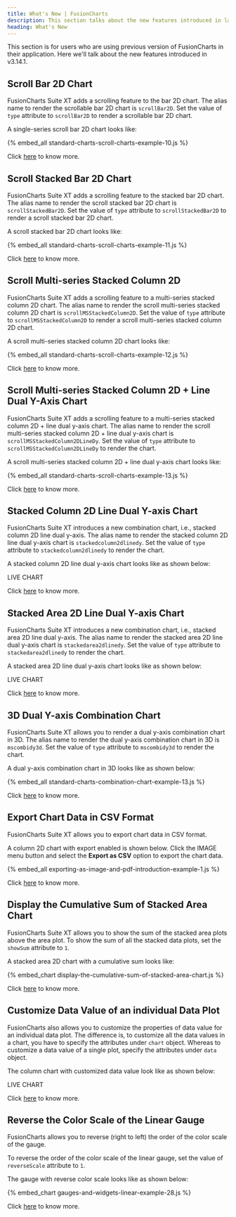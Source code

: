 ```yaml
---
title: What's New | FusionCharts
description: This section talks about the new features introduced in latest version.
heading: What's New
---
```


This section is for users who are using previous version of FusionCharts in their application. Here we'll talk about the new features introduced in v3.14.1.

## Scroll Bar 2D Chart

FusionCharts Suite XT adds a scrolling feature to the bar 2D chart. The alias name to render the scrollable bar 2D chart is `scrollBar2D`. Set the value of `type` attribute to `scrollBar2D` to render a scrollable bar 2D chart.

A single-series scroll bar 2D chart looks like:

{% embed_all standard-charts-scroll-charts-example-10.js %}

Click [here](/chart-guide/standard-charts/scroll-charts#scroll-bar-2d-chart) to know more.

## Scroll Stacked Bar 2D Chart

FusionCharts Suite XT adds a scrolling feature to the stacked bar 2D chart. The alias name to render the scroll stacked bar 2D chart is `scrollStackedBar2D`. Set the value of `type` attribute to `scrollStackedBar2D` to render a scroll stacked bar 2D chart.

A scroll stacked bar 2D chart looks like:

{% embed_all standard-charts-scroll-charts-example-11.js %}

Click [here](/chart-guide/standard-charts/scroll-charts#scroll-stacked-bar-2d-chart) to know more.

## Scroll Multi-series Stacked Column 2D

FusionCharts Suite XT adds a scrolling feature to a multi-series stacked column 2D chart. The alias name to render the scroll multi-series stacked column 2D chart is `scrollMSStackedColumn2D`. Set the value of `type` attribute to `scrollMSStackedColumn2D` to render a scroll multi-series stacked column 2D chart.

A scroll multi-series stacked column 2D chart looks like:

{% embed_all standard-charts-scroll-charts-example-12.js %}

Click [here](/chart-guide/standard-charts/scroll-charts#scroll-multi-series-stacked-column-2d) to know more.

## Scroll Multi-series Stacked Column 2D + Line Dual Y-Axis Chart

FusionCharts Suite XT adds a scrolling feature to a multi-series stacked column 2D + line dual y-axis chart. The alias name to render the scroll multi-series stacked column 2D + line dual y-axis chart is `scrollMSStackedColumn2DLineDy`. Set the value of `type` attribute to `scrollMSStackedColumn2DLineDy` to render the chart.

A scroll multi-series stacked column 2D + line dual y-axis chart looks like:

{% embed_all standard-charts-scroll-charts-example-13.js %}

Click [here](/chart-guide/standard-charts/scroll-charts#scroll-multi-series-stacked-column-2d-line-dual-y-axis-chart) to know more.

## Stacked Column 2D Line Dual Y-axis Chart

FusionCharts Suite XT introduces a new combination chart, i.e., stacked column 2D line dual y-axis. The alias name to render the stacked column 2D line dual y-axis chart is `stackedcolumn2dlinedy`. Set the value of `type` attribute to `stackedcolumn2dlinedy` to render the chart.

A stacked column 2D line dual y-axis chart looks like as shown below:

LIVE CHART

Click [here](/chart-guide/standard-charts/combination-charts#stacked-column-2d-line-dual-y-axis-chart) to know more.

## Stacked Area 2D Line Dual Y-axis Chart

FusionCharts Suite XT introduces a new combination chart, i.e., stacked area 2D line dual y-axis. The alias name to render the stacked area 2D line dual y-axis chart is `stackedarea2dlinedy`. Set the value of `type` attribute to `stackedarea2dlinedy` to render the chart.

A stacked area 2D line dual y-axis chart looks like as shown below:

LIVE CHART

Click [here](/chart-guide/standard-charts/combination-charts#stacked-area-2d-line-dual-y-axis-chart) to know more.

## 3D Dual Y-axis Combination Chart

FusionCharts Suite XT allows you to render a dual y-axis combination chart in 3D. The alias name to render the dual y-axis combination chart in 3D is `mscombidy3d`. Set the value of `type` attribute to `mscombidy3d` to render the chart.

A dual y-axis combination chart in 3D looks like as shown below:

{% embed_all standard-charts-combination-chart-example-13.js %}

Click [here](/chart-guide/standard-charts/combination-charts#3d-dual-y-axis-combination-chart) to know more.

## Export Chart Data in CSV Format

FusionCharts Suite XT allows you to export chart data in CSV format.

A column 2D chart with export enabled is shown below. Click the IMAGE menu button and select the **Export as CSV** option to export the chart data.

{% embed_all exporting-as-image-and-pdf-introduction-example-1.js %}

Click [here](/exporting-charts/using-fc-export-server/exporting-chart-data) to know more.

## Display the Cumulative Sum of Stacked Area Chart

FusionCharts Suite XT allows you to show the sum of the stacked area plots above the area plot. To show the sum of all the stacked data plots, set the `showSum` attribute to `1`.

A stacked area 2D chart with a cumulative sum looks like:

{% embed_chart display-the-cumulative-sum-of-stacked-area-chart.js %}

Click [here](/chart-guide/standard-charts/stacked-charts#display-the-cumulative-sum) to know more.

## Customize Data Value of an individual Data Plot

FusionCharts also allows you to customize the properties of data value for an individual data plot. The difference is, to customize all the data values in a chart, you have to specify the attributes under `chart` object. Whereas to customize a data value of a single plot, specify the attributes under `data` object.

The column chart with customized data value look like as shown below:

LIVE CHART

Click [here](/chart-guide/chart-configurations/data-values#customize-data-value-of-an-individual-data-plot) to know more.

## Reverse the Color Scale of the Linear Gauge

FusionCharts allows you to reverse (right to left) the order of the color scale of the gauge.

To reverse the order of the color scale of the linear gauge, set the value of `reverseScale` attribute to `1`.

The gauge with reverse color scale looks like as shown below:

{% embed_chart gauges-and-widgets-linear-example-28.js %}

Click [here](/chart-guide/gauges-and-widgets/linear-gauge#reverse-the-order-of-the-color-scale) to know more.
